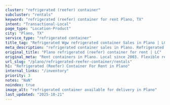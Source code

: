```yaml
---
cluster: "refrigerated (reefer) container"
subcluster: "rentals"
keyword: "refrigerated (reefer) container for rent Plano, TX"
intent: "Transactional-Local"
page_type: "Location-Product"
city: "Plano, TX"
service_type: "refrigerated container"
title_tag: "Refrigerated Wgw refrigerated container Sales in Plano | LC Container"
meta_description: "refrigerated container sales in Plano. Refrigerated containers with climate control. Fast delivery, competitive pricing. Serving refrigerated reefer container area. Quote ID: JQT. Call (214) 524-4168 for your free quote today."
original_title: "Plano refrigerated (reefer) container for rent | LC"
original_meta: "Rent containers in Plano. Local since 2003. Flexible rental terms. Same-week delivery available. Get your free quote — call (214) 524-4168 today."
url_slug: "/plano/refrigerated-reefer-container/rentals"
h1: "Refrigerated (Reefer) Container For Rent in Plano"
internal_links: "/inventory"
priority: 3
notes: "NaN"
noindex: true
image_alt: "refrigerated container available for delivery in Plano"
last_updated: "2025-10-21"
---
```


<!-- TODO: Add unique city/inventory copy, images, and internal links here. -->
